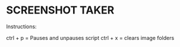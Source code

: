 # SCREENSHOT TAKER

Instructions:

ctrl + p = Pauses and unpauses script
ctrl + x = clears image folders